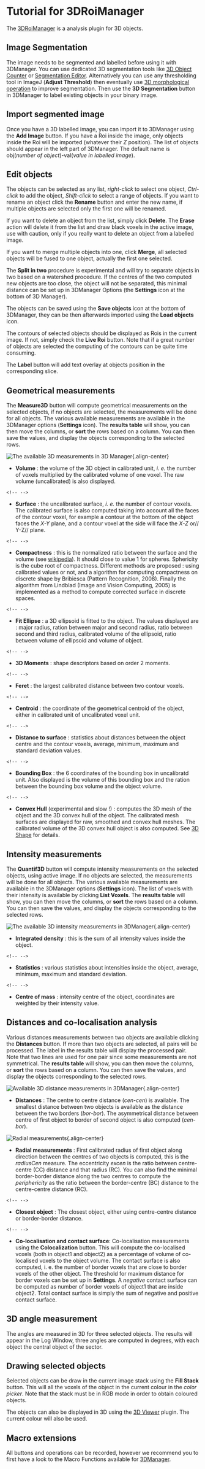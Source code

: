 # Tutorial for 3DRoiManager

The [3DRoiManager](/plugin/stacks/3d_ij_suite/start) is a analysis
plugin for 3D objects.

## Image Segmentation

The image needs to be segmented and labelled before using it with
3DManager. You can use dedicated 3D segmentation tools like [3D Object
Counter](/plugin/analysis/3d_object_counter/start) or [Segmentation
Editor](http://wiki.imagej.net/Segmentation_Editor). Alternatively you
can use any thresholding tool in ImageJ (**Adjust Threshold**) then
eventually use [3D morphological
operation](/plugin/filter/3d_filters/start) to improve segmentation.
Then use the **3D Segmentation** button in 3DManager to label existing
objects in your binary image.

## Import segmented image

Once you have a 3D labelled image, you can import it to 3DManager using
the **Add Image** button. If you have a Roi inside the image, only
objects inside the Roi will be imported (whatever their *Z* position).
The list of objects should appear in the left part of 3DManager. The
default name is obj(*number of object*)-val(*value in labelled image*).

## Edit objects

The objects can be selected as any list, *right-click* to select one
object, *Ctrl-click* to add the object, *Shift-click* to select a range
of objects. If you want to rename an object click the **Rename** button
and enter the new name, if multiple objects are selected only the first
one will be renamed.

If you want to delete an object from the list, simply click **Delete**.
The **Erase** action will delete it from the list and draw black voxels
in the active image, use with caution, only if you really want to delete
an object from a labelled image.

If you want to merge multiple objects into one, click **Merge**, all
selected objects will be fused to one object, actually the first one
selected.

The **Split in two** procedure is experimental and will try to separate
objects in two based on a watershed procedure. If the centres of the two
computed new objects are too close, the object will not be separated,
this minimal distance can be set up in 3DManager Options (the
**Settings** icon at the bottom of 3D Manager).

The objects can be saved using the **Save objects** icon at the bottom
of 3DManager, they can be then afterwards imported using the **Load
objects** icon.

The contours of selected objects should be displayed as Rois in the
current image. If not, simply check the **Live Roi** button. Note that
if a great number of objects are selected the computing of the contours
can be quite time consuming.

The **Label** button will add text overlay at objects position in the
corresponding slice.

## Geometrical measurements

The **Measure3D** button will compute geometrical measurements on the
selected objects, if no objects are selected, the measurements will be
done for all objects. The various available measurements are available
in the 3DManager options (**Settings** icon). The **results table** will
show, you can then move the columns, or **sort** the rows based on a
column. You can then save the values, and display the objects
corresponding to the selected rows.

![The available 3D measurements in 3D
Manager](/tutorial/working/3dmanager.png){.align-center}

-   **Volume** : the volume of the 3D object in calibrated unit, *i. e.*
    the number of voxels multiplied by the calibrated volume of one
    voxel. The raw volume (uncalibrated) is also displayed.

```{=html}
<!-- -->
```
-   **Surface** : the uncalibrated surface, *i. e.* the number of
    contour voxels. The calibrated surface is also computed taking into
    account all the faces of the contour voxel, for example a contour at
    the bottom of the object faces the *X-Y* plane, and a contour voxel
    at the side will face the *X-Z* or// Y-Z// plane.

```{=html}
<!-- -->
```
-   **Compactness** : this is the normalized ratio between the surface
    and the volume (see
    [wikipedia](https://en.wikipedia.org/wiki/Sphericity)). It should
    close to value 1 for spheres. Sphericity is the cube root of
    compactness. Different methods are proposed : using calibrated
    values or not, and a algorithm for computing compactness on discrete
    shape by Bribiesca (Pattern Recognition, 2008). Finally the
    algorithm from Lindblad (Image and Vision Computing, 2005) is
    implemented as a method to compute corrected surface in discrete
    spaces.

```{=html}
<!-- -->
```
-   **Fit Ellipse** : a 3D ellipsoid is fitted to the object. The values
    displayed are : major radius, ration between major and second
    radius, ratio between second and third radius, calibrated volume of
    the ellipsoid, ratio between volume of ellipsoid and volume of
    object.

```{=html}
<!-- -->
```
-   **3D Moments** : shape descriptors based on order 2 moments.

```{=html}
<!-- -->
```
-   **Feret** : the largest calibrated distance between two contour
    voxels.

```{=html}
<!-- -->
```
-   **Centroid** : the coordinate of the geometrical centroid of the
    object, either in calibrated unit of uncalibrated voxel unit.

```{=html}
<!-- -->
```
-   **Distance to surface** : statistics about distances between the
    object centre and the contour voxels, average, minimum, maximum and
    standard deviation values.

```{=html}
<!-- -->
```
-   **Bounding Box** : the 6 coordinates of the bounding box in
    uncalibratd unit. Also displayed is the volume of this bounding box
    and the ration between the bounding box volume and the object
    volume.

```{=html}
<!-- -->
```
-   **Convex Hull** (experimental and slow !) : computes the 3D mesh of
    the object and the 3D convex hull of the object. The calibrated mesh
    surfaces are displayed for raw, smoothed and convex hull meshes. The
    calibrated volume of the 3D convex hull object is also computed. See
    [3D
    Shape](https://sites.google.com/site/learnimagej/plugins/3d-shape)
    for details.

## Intensity measurements

The **Quantif3D** button will compute intensity measurements on the
selected objects, using active image. If no objects are selected, the
measurements will be done for all objects. The various available
measurements are available in the 3DManager options (**Settings** icon).
The list of voxels with their intensity is available by clicking **List
Voxels**. The **results table** will show, you can then move the
columns, or **sort** the rows based on a column. You can then save the
values, and display the objects corresponding to the selected rows.

![The available 3D intensity measurements in
3DManager](/tutorial/working/3dmanager2.png){.align-center}

-   **Integrated density** : this is the sum of all intensity values
    inside the object.

```{=html}
<!-- -->
```
-   **Statistics** : various statistics about intensities inside the
    object, average, minimum, maximum and standard deviation.

```{=html}
<!-- -->
```
-   **Centre of mass** : intensity centre of the object, coordinates are
    weighted by their intensity value.

## Distances and co-localisation analysis

Various distances measurements between two objects are available
clicking the **Distances** button. If more than two objects are
selected, all pairs will be processed. The label in the results table
will display the processed pair. Note that two lines are used for one
pair since some measurements are not symmetrical. The **results table**
will show, you can then move the columns, or **sort** the rows based on
a column. You can then save the values, and display the objects
corresponding to the selected rows.

![Available 3D distance measurements in
3DManager](/tutorial/working/3dmanager3.png){.align-center}

-   **Distances** : The centre to centre distance (*cen-cen*) is
    available. The smallest distance between two objects is available as
    the distance between the two borders (*bor-bor*). The asymmetrical
    distance between centre of first object to border of second object
    is also computed (*cen-bor*).

![Radial measurements](/tutorial/working/distances2.png){.align-center}

-   **Radial measurements** : First calibrated radius of first object
    along direction between the centres of two objects is computed, this
    is the *radiusCen* measure. The eccentricity *excen* is the ratio
    between centre-centre (CC) distance and that radius (RC). You can
    also find the minimal border-border distance along the two centres
    to compute the *periphericity* as the ratio between the
    border-centre (BC) distance to the centre-centre distance (RC).

```{=html}
<!-- -->
```
-   **Closest object** : The closest object, either using centre-centre
    distance or border-border distance.

```{=html}
<!-- -->
```
-   **Co-localisation and contact surface**: Co-localisation
    measurements using the **Colocalization** button. This will compute
    the co-localised voxels (both in object1 and object2) as a
    percentage of volume of co-localised voxels to the object volume.
    The contact surface is also computed, i. e. the number of border
    voxels that are close to border voxels of the other object. The
    threshold for maximum distance for border voxels can be set up in
    **Settings**. A *negative* contact surface can be computed as number
    of border voxels of object1 that are inside object2. Total contact
    surface is simply the sum of negative and positive contact surface.

## 3D angle measurement

The angles are measured in 3D for three selected objects. The results
will appear in the Log Window, three angles are computed in degrees,
with each object the central object of the sector.

## Drawing selected objects

Selected objects can be draw in the current image stack using the **Fill
Stack** button. This will all the voxels of the object in the current
colour in the *color picker*. Note that the stack must be in RGB mode in
order to obtain coloured objects.

The objects can also be displayed in 3D using the [3D
Viewer](http://rsbweb.nih.gov/ij/plugins/3d-viewer/) plugin. The current
colour will also be used.

## Macro extensions

All buttons and operations can be recorded, however we recommend you to
first have a look to the Macro Functions available for
[3DManager](/plugin/stacks/3d_ij_suite/start).

